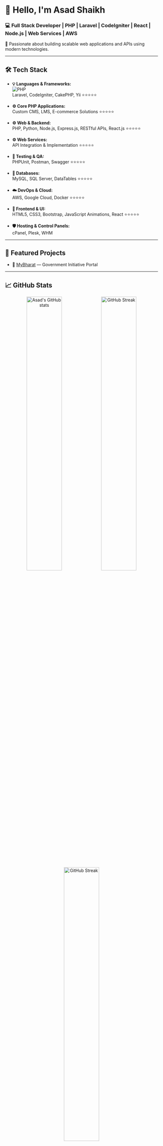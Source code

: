 # 👋 Hello, I'm Asad Shaikh

### 💻 Full Stack Developer | PHP | Laravel | CodeIgniter | React | Node.js | Web Services | AWS

🚀 Passionate about building scalable web applications and APIs using modern technologies.

---

## 🛠️ Tech Stack

- **💡 Languages & Frameworks:**  
  ![PHP](https://img.shields.io/badge/PHP-777BB4?style=flat&logo=php&logoColor=white)  
  Laravel, CodeIgniter, CakePHP, Yii ⭐️⭐️⭐️⭐️⭐️

- **⚙️ Core PHP Applications:**  
  Custom CMS, LMS, E-commerce Solutions ⭐️⭐️⭐️⭐️⭐️

- **⚙️ Web & Backend:**  
  PHP, Python, Node.js, Express.js, RESTful APIs, React.js ⭐️⭐️⭐️⭐️⭐️

- **⚙️ Web Services:**  
  API Integration & Implementation ⭐️⭐️⭐️⭐️⭐️

- **🧪 Testing & QA:**  
  PHPUnit, Postman, Swagger ⭐️⭐️⭐️⭐️⭐️ 

- **💾 Databases:**  
  MySQL, SQL Server, DataTables ⭐️⭐️⭐️⭐️⭐️ 

- **☁️ DevOps & Cloud:**  
  AWS, Google Cloud, Docker ⭐️⭐️⭐️⭐️⭐️ 

- **🎨 Frontend & UI:**  
  HTML5, CSS3, Bootstrap, JavaScript Animations, React ⭐️⭐️⭐️⭐️⭐️ 

- **🛡️ Hosting & Control Panels:**  
  cPanel, Plesk, WHM

---

## 🌟 Featured Projects

- 🔗 [MyBharat](#) — Government Initiative Portal 

---

## 📈 GitHub Stats

<p align="center">
  <img src="https://github-readme-stats.vercel.app/api?username=asad-shaikh007&show_icons=true&theme=tokyonight" alt="Asad's GitHub stats" width="48%"/>
  <img src="https://streak-stats.demolab.com?user=asad-shaikh007&theme=tokyonight" alt="GitHub Streak" width="48%"/>
  <img src="https://github-readme-streak-stats.herokuapp.com/?user=asad-shaikh007&theme=tokyonight" alt="GitHub Streak" width="48%"/>
</p>

---

## 🤝 Let's Connect

- 📧 Email: [asad7223@gmail.com](mailto:asad7223@gmail.com)  
- 💼 LinkedIn: [Asad Shaikh](https://linkedin.com/in/asad-shaikh-215373159/)  
- 🌐 Portfolio: *(Add if available)*  
- 🧑‍💻 GitHub: [@asad7223](https://github.com/asad-shaikh007)

---

> 💬 “Clean code always looks like it was written by someone who cares.” – Robert C. Martin

